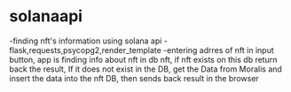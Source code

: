 # solanaapi
-finding nft's information using solana api
-flask,requests,psycopg2,render_template
-entering adrres of nft in input button, app is finding info about nft in db nft, if nft exists on this db return back the result, If it does not exist in the DB, get the Data from
Moralis and insert the data into the nft DB, then sends back result in the browser

